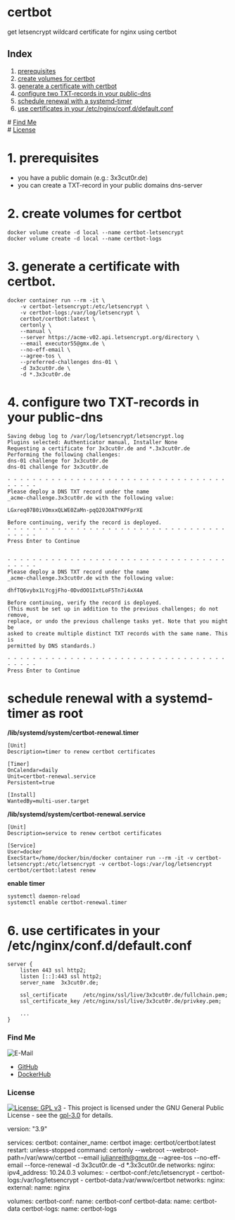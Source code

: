 # certbot

get letsencrypt wildcard certificate for nginx using certbot

## Index

1. [prerequisites](#prerequisites)
2. [create volumes for certbot](#volumes)  
3. [generate a certificate with certbot](#generate)  
4. [configure two TXT-records in your public-dns](#txt-records)  
5. [schedule renewal with a systemd-timer](#renewal)  
6. [use certificates in your /etc/nginx/conf.d/default.conf](#default.conf)

\# [Find Me](#findme)  
\# [License](#license)  

# 1. prerequisites <a name="prerequisites"></a>
* you have a public domain (e.g.: 3x3cut0r.de)
* you can create a TXT-record in your public domains dns-server

# 2. create volumes for certbot <a name="volumes"></a>
```shell
docker volume create -d local --name certbot-letsencrypt
docker volume create -d local --name certbot-logs

```

# 3. generate a certificate with certbot. <a name="generate"></a>
```shell
docker container run --rm -it \
    -v certbot-letsencrypt:/etc/letsencrypt \
    -v certbot-logs:/var/log/letsencrypt \
    certbot/certbot:latest \
    certonly \
    --manual \
    --server https://acme-v02.api.letsencrypt.org/directory \
    --email executor55@gmx.de \
    --no-eff-email \
    --agree-tos \
    --preferred-challenges dns-01 \
    -d 3x3cut0r.de \
    -d *.3x3cut0r.de

```

# 4. configure two TXT-records in your public-dns <a name="txt-records"></a>
```shell
Saving debug log to /var/log/letsencrypt/letsencrypt.log
Plugins selected: Authenticator manual, Installer None
Requesting a certificate for 3x3cut0r.de and *.3x3cut0r.de
Performing the following challenges:
dns-01 challenge for 3x3cut0r.de
dns-01 challenge for 3x3cut0r.de

- - - - - - - - - - - - - - - - - - - - - - - - - - - - - - - - - - - - - - - -
Please deploy a DNS TXT record under the name
_acme-challenge.3x3cut0r.de with the following value:

LGxreq07B0iVOmxxQLWE0ZaMn-pqQ20JOATYKPFprXE

Before continuing, verify the record is deployed.
- - - - - - - - - - - - - - - - - - - - - - - - - - - - - - - - - - - - - - - -
Press Enter to Continue


- - - - - - - - - - - - - - - - - - - - - - - - - - - - - - - - - - - - - - - -
Please deploy a DNS TXT record under the name
_acme-challenge.3x3cut0r.de with the following value:

dhfTQ6vybx1LYcgjFho-0DvdOO1IxtLoF5Tn7i4xX4A

Before continuing, verify the record is deployed.
(This must be set up in addition to the previous challenges; do not remove,
replace, or undo the previous challenge tasks yet. Note that you might be
asked to create multiple distinct TXT records with the same name. This is
permitted by DNS standards.)

- - - - - - - - - - - - - - - - - - - - - - - - - - - - - - - - - - - - - - - -
Press Enter to Continue

```

# schedule renewal with a systemd-timer as root <a name="renewal"></a>
**/lib/systemd/system/certbot-renewal.timer**
```shell
[Unit]
Description=timer to renew certbot certificates

[Timer]
OnCalendar=daily
Unit=certbot-renewal.service
Persistent=true

[Install]
WantedBy=multi-user.target

```
**/lib/systemd/system/certbot-renewal.service**
```shell
[Unit]
Description=service to renew certbot certificates

[Service]
User=docker
ExecStart=/home/docker/bin/docker container run --rm -it -v certbot-letsencrypt:/etc/letsencrypt -v certbot-logs:/var/log/letsencrypt certbot/certbot:latest renew

```
**enable timer**
```shell
systemctl daemon-reload
systemctl enable certbot-renewal.timer

```

# 6. use certificates in your /etc/nginx/conf.d/default.conf <a name="default.conf"></a>
```shell
server {
    listen 443 ssl http2;
    listen [::]:443 ssl http2;
    server_name  3x3cut0r.de;

    ssl_certificate     /etc/nginx/ssl/live/3x3cut0r.de/fullchain.pem;
    ssl_certificate_key /etc/nginx/ssl/live/3x3cut0r.de/privkey.pem;

    ...
}
```

### Find Me <a name="findme"></a>

![E-Mail](https://img.shields.io/badge/E--Mail-executor55%40gmx.de-red)
* [GitHub](https://github.com/3x3cut0r)
* [DockerHub](https://hub.docker.com/u/3x3cut0r)

### License <a name="license"></a>

[![License: GPL v3](https://img.shields.io/badge/License-GPLv3-blue.svg)](https://www.gnu.org/licenses/gpl-3.0) - This project is licensed under the GNU General Public License - see the [gpl-3.0](https://www.gnu.org/licenses/gpl-3.0.en.html) for details.


version: "3.9"

services:
    certbot:
        container_name: certbot
        image: certbot/certbot:latest
        restart: unless-stopped
        command: certonly --webroot --webroot-path=/var/www/certbot --email julianreith@gmx.de --agree-tos --no-eff-email --force-renewal -d 3x3cut0r.de -d *.3x3cut0r.de
        networks:
            nginx:
                ipv4_address: 10.24.0.3
        volumes:
            - certbot-conf:/etc/letsencrypt
            - certbot-logs:/var/log/letsencrypt
            - certbot-data:/var/www/certbot
networks:
    nginx:
      external:
            name: nginx

volumes:
    certbot-conf:
        name: certbot-conf
    certbot-data:
        name: certbot-data
    certbot-logs:
        name: certbot-logs
